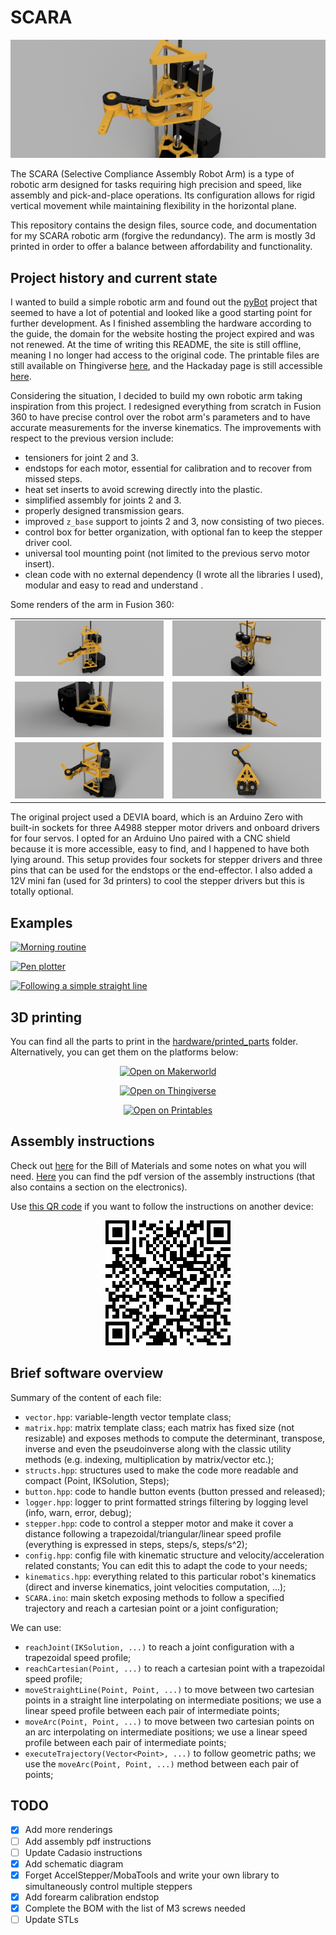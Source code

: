 # SCARA

![Preview](media/preview.png)

The SCARA (Selective Compliance Assembly Robot Arm) is a type of robotic arm designed for tasks requiring high precision and speed, like assembly and pick-and-place operations. Its configuration allows for rigid vertical movement while maintaining flexibility in the horizontal plane. 

This repository contains the design files, source code, and documentation for my SCARA robotic arm (forgive the redundancy). The arm is mostly 3d printed in order to offer a balance between affordability and functionality.

## Project history and current state

I wanted to build a simple robotic arm and found out the [pyBot](https://jjrobots.com/) project that seemed to have a lot of potential and looked like a good starting point for further development. As I finished assembling the hardware according to the guide, the domain for the website hosting the project expired and was not renewed. At the time of writing this README, the site is still offline, meaning I no longer had access to the original code. The printable files are still available on Thingiverse [here](https://www.thingiverse.com/thing:4579405), and the Hackaday page is still accessible [here](https://hackaday.io/project/175419-pybot-scara-robotic-arm-3d-printed-python).

Considering the situation, I decided to build my own robotic arm taking inspiration from this project. I redesigned everything from scratch in Fusion 360 to have precise control over the robot arm's parameters and to have accurate measurements for the inverse kinematics. The improvements with respect to the previous version include:

- tensioners for joint 2 and 3.
- endstops for each motor, essential for calibration and to recover from missed steps.
- heat set inserts to avoid screwing directly into the plastic.
- simplified assembly for joints 2 and 3.
- properly designed transmission gears.
- improved `z_base` support to joints 2 and 3, now consisting of two pieces.
- control box for better organization, with optional fan to keep the stepper driver cool.
- universal tool mounting point (not limited to the previous servo motor insert).
- clean code with no external dependency (I wrote all the libraries I used), modular and easy to read and understand .

Some renders of the arm in Fusion 360:

<table>
  <tr>
    <td><img src="media/renderings/rendering_0.png" alt="Rendering 0"></td>
    <td><img src="media/renderings/rendering_1.png" alt="Rendering 1"></td>
  </tr>
  <tr>
    <td><img src="media/renderings/rendering_3.png" alt="Rendering 2"></td>
    <td><img src="media/renderings/rendering_2.png" alt="Rendering 3"></td>
  </tr>
  <tr>
    <td><img src="media/renderings/rendering_4.png" alt="Rendering 4"></td>
    <td><img src="media/renderings/rendering_5.png" alt="Rendering 5"></td>
  </tr>
</table>


The original project used a DEVIA board, which is an Arduino Zero with built-in sockets for three A4988 stepper motor drivers and onboard drivers for four servos. I opted for an Arduino Uno paired with a CNC shield because it is more accessible, easy to find, and I happened to have both lying around. This setup provides four sockets for stepper drivers and three pins that can be used for the endstops or the end-effector. I also added a 12V mini fan (used for 3d printers) to cool the stepper drivers but this is totally optional. 

## Examples

[![Morning routine](https://img.youtube.com/vi/YOUTUBE_VIDEO_ID_HERE/0.jpg)](https://www.youtube.com/watch?v=YOUTUBE_VIDEO_ID_HERE)

[![Pen plotter](https://img.youtube.com/vi/YOUTUBE_VIDEO_ID_HERE/0.jpg)](https://www.youtube.com/watch?v=YOUTUBE_VIDEO_ID_HERE)

[![Following a simple straight line](https://img.youtube.com/vi/YOUTUBE_VIDEO_ID_HERE/0.jpg)](https://www.youtube.com/watch?v=YOUTUBE_VIDEO_ID_HERE)

## 3D printing

You can find all the parts to print in the [hardware/printed_parts](/hardware/printed_parts) folder. Alternatively, you can get them on the platforms below: 

<p align="center">
  <a href="https://makerworld.com/en/models/572256#profileId-492414">
    <img src="https://gist.githubusercontent.com/ggldnl/0cb170e629d8188959e9c26c36bc32bd/raw/button_makerworld_fixed_w200_h50.png" alt="Open on Makerworld"/>
  </a>
</p>

<p align="center">
  <a href="https://www.thingiverse.com/thing:6743905">
    <img src="https://gist.githubusercontent.com/ggldnl/0cb170e629d8188959e9c26c36bc32bd/raw/button_thingiverse_fixed_w200_h50.png" alt="Open on Thingiverse"/>
  </a>
</p>

<p align="center">
  <a href="https://www.printables.com/en">
    <img src="https://gist.githubusercontent.com/ggldnl/0cb170e629d8188959e9c26c36bc32bd/raw/button_printables_fixed_w200_h50.png" alt="Open on Printables"/>
  </a>
</p>

## Assembly instructions

Check out [here](/hardware/BOM.md) for the Bill of Materials and some notes on what you will need. [Here](/hardware/ASSEMBLY.md) you can find the pdf version of the assembly instructions (that also contains a section on the electronics).

Use [this QR code](https://instructions.online/?id=12092-scara) if you want to follow the instructions on another device:

<p align="center">
  <img src="media/cadasio.png"/>
</p>

<!--
<p align="center">
  <a href="https://instructions.online/?id=12092-scara">
    <img src="https://gist.githubusercontent.com/ggldnl/0cb170e629d8188959e9c26c36bc32bd/raw/button_assembly-instructions_fixed_w300_h50.png" alt="Assembly instructions"/>
  </a>
</p>
-->

<!--
## Electronics

<p align="center">
  <img src="media/electronics_stepper_motors.png"/>
</p>

Note:
- Sometimes the cables can have a different color order at the extrema; you should match the connections in this picture;
- Use 3 jumpers for each stepper driver to set the microstepping to 16 (this is what is currently in the config)
  or change the `MICROSTEPPING` value in the config;

<p align="center">
    <img src="media/electronics_limit_switches.png"/>
</p>

After assembling everything and putting together the electronics: download the project > open `software/SCARA/SCARA.ino` from the arduino IDE > compile and upload to the arduino.

-->

## Brief software overview

Summary of the content of each file:

- `vector.hpp`: variable-length vector template class;
- `matrix.hpp`: matrix template class; each matrix has fixed size (not resizable) and exposes methods to compute the determinant, transpose, inverse and even the pseudoinverse along with the classic utility methods   (e.g. indexing, multiplication by matrix/vector etc.);
- `structs.hpp`: structures used to make the code more readable and compact (Point, IKSolution, Steps);
- `button.hpp`: code to handle button events (button pressed and released);
- `logger.hpp`: logger to print formatted strings filtering by logging level (info, warn, error, debug);
- `stepper.hpp`: code to control a stepper motor and make it cover a distance following a trapezoidal/triangular/linear speed profile (everything is expressed in steps, steps/s, steps/s^2);
- `config.hpp`: config file with kinematic structure and velocity/acceleration related constants; You can edit this to adapt the code to your needs;
- `kinematics.hpp`: everything related to this particular robot's kinematics (direct and inverse kinematics, joint velocities computation, ...);
- `SCARA.ino`: main sketch exposing methods to follow a specified trajectory and reach a cartesian point or a joint configuration;

We can use:
- `reachJoint(IKSolution, ...)` to reach a joint configuration with a trapezoidal speed profile;
- `reachCartesian(Point, ...)` to reach a cartesian point with a trapezoidal speed profile;
- `moveStraightLine(Point, Point, ...)` to move between two cartesian points in a straight line interpolating on intermediate positions; we use a linear speed profile between each pair of intermediate points;
- `moveArc(Point, Point, ...)` to move between two cartesian points on an arc interpolating on intermediate positions; we use a linear speed profile between each pair of intermediate points;
- `executeTrajectory(Vector<Point>, ...)` to follow geometric paths; we use the `moveArc(Point, Point, ...)` method between each pair of points; 

<!--
A trajectory is a geometric path + a timing law. In our case things are much simpler and a trajectory is assumed to be a list of points to be reached one after another with a certain velocity (in steps/s). Even if the code to compute joint velocities and thus realize a particular end effector velocity is partially there, I'm not using it (yet?). 

To define your trajectory, replace the section in `SCARA.ino` where the points are added to the trajectory vector. The points in the following example describe a circular trajectory with radius 0.05, center (0.12, 0) and z=0.05 meters:

```cpp
  // Circle (10 points) with radius 0.05  and center (0.12, 0) [meters]
  trajectory.pushBack(Point(0.17, 0.00, 0.05));
  trajectory.pushBack(Point(0.16, 0.03, 0.05));
  trajectory.pushBack(Point(0.14, 0.05, 0.05));
  trajectory.pushBack(Point(0.10, 0.05, 0.05));
  trajectory.pushBack(Point(0.08, 0.03, 0.05));
  trajectory.pushBack(Point(0.07, 0.00, 0.05));
  trajectory.pushBack(Point(0.08, -0.03, 0.05));
  trajectory.pushBack(Point(0.10, -0.05, 0.05));
  trajectory.pushBack(Point(0.14, -0.05, 0.05));
  trajectory.pushBack(Point(0.16, -0.03, 0.05));
```

Calling `executeTrajectory(trajectory)` after this will make the robot execute the trajectory (if feasible i.e. all points are within the reachable workspace and the velocities and acceleration are well conditioned). By default the velocities and acceleration used are the ones defined in the `config.cpp` file but can bypassed using the `executeTrajectory` method's parameters.

-->

## TODO

- [x] Add more renderings
- [ ] Add assembly pdf instructions
- [ ] Update Cadasio instructions
- [x] Add schematic diagram
- [x] Forget AccelStepper/MobaTools and write your own library to simultaneously control multiple steppers
- [x] Add forearm calibration endstop
- [x] Complete the BOM with the list of M3 screws needed
- [ ] Update STLs
